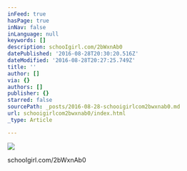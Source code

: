 ```yaml
---
inFeed: true
hasPage: true
inNav: false
inLanguage: null
keywords: []
description: schooIgirl.com/2bWxnAb0
datePublished: '2016-08-28T20:30:20.516Z'
dateModified: '2016-08-28T20:27:25.749Z'
title: ''
author: []
via: {}
authors: []
publisher: {}
starred: false
sourcePath: _posts/2016-08-28-schooigirlcom2bwxnab0.md
url: schooigirlcom2bwxnab0/index.html
_type: Article

---
```

![](https://the-grid-user-content.s3-us-west-2.amazonaws.com/2c9266ec-9ddc-43af-be82-db9c3b8c1167.jpg)

schooIgirl.com/2bWxnAb0
